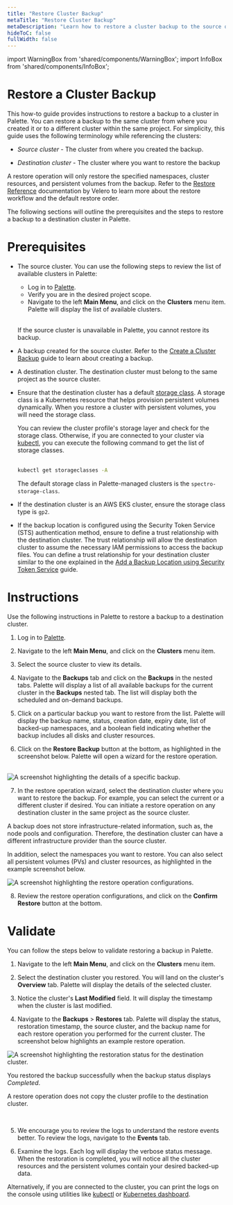 ```yaml
---
title: "Restore Cluster Backup"
metaTitle: "Restore Cluster Backup"
metaDescription: "Learn how to restore a cluster backup to the source or a different cluster."
hideToC: false
fullWidth: false
---
```


import WarningBox from 'shared/components/WarningBox';
import InfoBox from 'shared/components/InfoBox';

# Restore a Cluster Backup

This how-to guide provides instructions to restore a backup to a cluster in Palette. You can restore a backup to the same cluster from where you created it or to a different cluster within the same project. For simplicity, this guide uses the following terminology while referencing the clusters:
<br />

- *Source cluster* - The cluster from where you created the backup.


- *Destination cluster* - The cluster where you want to restore the backup


A restore operation will only restore the specified namespaces, cluster resources, and persistent volumes from the backup. Refer to the [Restore Reference](https://velero.io/docs/main/restore-reference) documentation by Velero to learn more about the restore workflow and the default restore order.

The following sections will outline the prerequisites and the steps to restore a backup to a destination cluster in Palette. 


# Prerequisites

- The source cluster. You can use the following steps to review the list of available clusters in Palette:
  - Log in to [Palette](https://console.spectrocloud.com/).
  - Verify you are in the desired project scope. 
  - Navigate to the left **Main Menu**, and click on the **Clusters** menu item. Palette will display the list of available clusters. 

  <br />

  <WarningBox>

  If the source cluster is unavailable in Palette, you cannot restore its backup. 

  </WarningBox>


- A backup created for the source cluster. Refer to the [Create a Cluster Backup](/clusters/cluster-management/backup-restore/create-backup) guide to learn about creating a backup. 


- A destination cluster. The destination cluster must belong to the same project as the source cluster. 


- Ensure that the destination cluster has a default [storage class](https://kubernetes.io/docs/concepts/storage/storage-classes/). A storage class is a Kubernetes resource that helps provision persistent volumes dynamically. When you restore a cluster with persistent volumes, you will need the storage class. 

  You can review the cluster profile's storage layer and check for the storage class. Otherwise, if you are connected to your cluster via [kubectl](/clusters/cluster-management/palette-webctl), you can execute the following command to get the list of storage classes. <br /> <br />

  ```bash
  kubectl get storageclasses -A
  ```

  The default storage class in Palette-managed clusters is the `spectro-storage-class`. 



- If the destination cluster is an AWS EKS cluster, ensure the storage class type is `gp2`. 


- If the backup location is configured using the Security Token Service (STS) authentication method, ensure to define a trust relationship with the destination cluster. The trust relationship will allow the destination cluster to assume the necessary IAM permissions to access the backup files. You can define a trust relationship for your destination cluster similar to the one explained in the [Add a Backup Location using Security Token Service](/clusters/cluster-management/backup-restore/add-backup-location-sts) guide. 


# Instructions
Use the following instructions in Palette to restore a backup to a destination cluster. 
<br />

1. Log in to [Palette](https://console.spectrocloud.com/).


2. Navigate to the left **Main Menu**, and click on the **Clusters** menu item. 


3. Select the source cluster to view its details.


4. Navigate to the **Backups** tab and click on the **Backups** in the nested tabs. Palette will display a list of all available backups for the current cluster in the  **Backups** nested tab. The list will display both the scheduled and on-demand backups. 


5. Click on a particular backup you want to restore from the list. Palette will display the backup name, status, creation date, expiry date, list of backed-up namespaces, and a boolean field indicating whether the backup includes all disks and cluster resources.  


6. Click on the **Restore Backup** button at the bottom, as highlighted in the screenshot below. Palette will open a wizard for the restore operation. <br /> <br />

  ![A screenshot highlighting the details of a specific backup.](/clusters_cluster-management_backup-restore_restore.png)



7. In the restore operation wizard, select the destination cluster where you want to restore the backup. For example, you can select the current or a different cluster if desired. You can initiate a restore operation on any destination cluster in the same project as the source cluster. 

  A backup does not store infrastructure-related information, such as, the node pools and configuration. Therefore, the destination cluster can have a different infrastructure provider than the source cluster. 

  In addition, select the namespaces you want to restore. You can also select all persistent volumes (PVs) and cluster resources, as highlighted in the example screenshot below.

  ![A screenshot highlighting the restore operation configurations.](/clusters_cluster-management_backup-restore_confirm-restore.png)


8. Review the restore operation configurations, and click on the **Confirm Restore** button at the bottom. 



# Validate

You can follow the steps below to validate restoring a backup in Palette.
<br />

1. Navigate to the left **Main Menu**, and click on the **Clusters** menu item. 


2. Select the destination cluster you restored. You will land on the cluster's **Overview** tab. Palette will display the details of the selected cluster. 


3. Notice the cluster's **Last Modified** field. It will display the timestamp when the cluster is last modified. 


4. Navigate to the **Backups** > **Restores** tab. Palette will display the status, restoration timestamp, the source cluster, and the backup name for each restore operation you performed for the current cluster. The screenshot below highlights an example restore operation.  

  ![A screenshot highlighting the restoration status for the destination cluster.](/clusters_cluster-management_backup-restore_verify-restore.png)

  You restored the backup successfully when the backup status displays *Completed*.
  <br />
  <InfoBox>

  A restore operation does not copy the cluster profile to the destination cluster. 

  </InfoBox>
  <br />


5. We encourage you to review the logs to understand the restore events better. To review the logs, navigate to the **Events** tab. 


6. Examine the logs. Each log will display the verbose status message. When the restoration is completed, you will notice all the cluster resources and the persistent volumes contain your desired backed-up data. 

  Alternatively, if you are connected to the cluster, you can print the logs on the console using utilities like [kubectl](/clusters/cluster-management/palette-webctl) or [Kubernetes dashboard](/integrations/kubernetes-dashboard). 